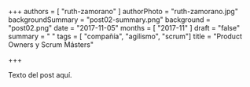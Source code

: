 +++
authors = [ "ruth-zamorano" ]
authorPhoto = "ruth-zamorano.jpg"
backgroundSummary = "post02-summary.png"
background = "post02.png"
date = "2017-11-05"
months = [ "2017-11" ]
draft = "false"
summary = " "
tags = [ "compañía", "agilismo", "scrum"]
title = "Product Owners y Scrum Másters"

+++

Texto del post aquí.
